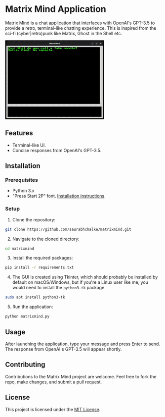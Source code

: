 # Matrix Mind Application

Matrix Mind is a chat application that interfaces with OpenAI's GPT-3.5 to provide a retro, terminal-like chatting experience.
This is inspired from the sci-fi (cyber|retro)punk like Matrix, Ghost in the Shell etc.

![Matrix Mind in Action](matrix-mind-demo.gif)

## Features

- Terminal-like UI.
- Concise responses from OpenAI's GPT-3.5.

## Installation

### Prerequisites

- Python 3.x
- "Press Start 2P" font. [Installation instructions](https://fonts.google.com/specimen/Press+Start+2P).

### Setup

1. Clone the repository:

```bash
git clone https://github.com/saurabhchalke/matrixmind.git

```

2. Navigate to the cloned directory:

```bash
cd matrixmind
```

3. Install the required packages:
```bash
pip install -r requirements.txt

```

4. The GUI is created using Tkinter, which should probably be installed by default on macOS/Windows, but if you're a Linux user like me, you would need to install the `python3-tk` package.

```bash
sudo apt install python3-tk
```

5. Run the application:

```bash
python matrixmind.py
```

## Usage

After launching the application, type your message and press Enter to send. The response from OpenAI's GPT-3.5 will appear shortly.

## Contributing

Contributions to the Matrix Mind project are welcome. Feel free to fork the repo, make changes, and submit a pull request.

## License

This project is licensed under the [MIT License](LICENSE).
